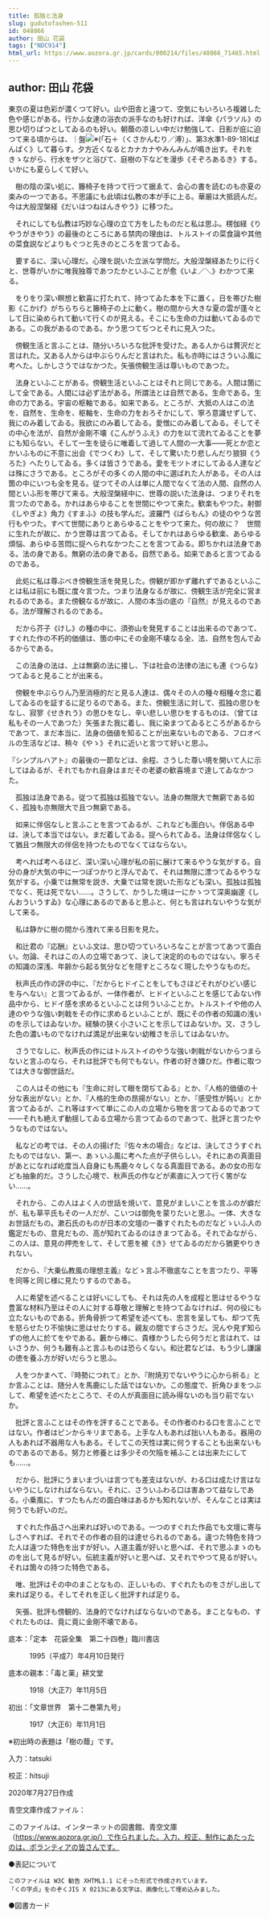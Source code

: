 ```yaml
---
title: 孤独と法身
slug: gudutofashen-511
id: 048866
author: 田山 花袋
tags: ["NDC914"]
html_url: https://www.aozora.gr.jp/cards/000214/files/48866_71465.html
---
```


## author: 田山 花袋

東京の夏は色彩が濃くつて好い。山や田舎と違つて、空気にもいろいろ複雑した色や感じがある。行かふ女達の浴衣の派手なのも好ければ、洋傘《パラソル》の思ひ切りぱつとしてゐるのも好い。朝蔭の凉しい中だけ勉強して、日影が庇に迫つて来る頃からは、｜盤![※(「石＋（くさかんむり／溥）」、第3水準1-89-18)](https://www.aozora.gr.jp/cards/000214/files/../../../gaiji/1-89/1-89-18.png)《ばんぱく》して暮らす。夕方近くなるとカナカナやみんみんが鳴き出す。それをきゝながら、行水をザツと浴びて、庭樹の下などを漫歩《そぞろあるき》する。いかにも夏らしくて好い。

　樹の陰の深い処に、籐椅子を持つて行つて据ゑて、会心の書を読むのも亦夏の楽みの一つである。不思議にも此頃は仏教の本が手に上る。華厳は大抵読んだ。今は大般涅槃経《だいはつねはんきやう》に移つた。

　それにしても仏教は巧妙な心理の立て方をしたものだと私は思ふ。楞伽経《りやうがきやう》の最後のところにある禁肉の理由は、トルストイの菜食論や其他の菜食説などよりもぐつと先きのところを言つてゐる。

　要するに、深い心理だ。心理を説いた立派な学問だ。大般涅槃経あたりに行くと、世尊がいかに唯我独尊であつたかといふことが愈《いよ／＼》わかつて来る。

　をりをり深い瞑想と歓喜に打たれて、持つてゐた本を下に置く。日を帯びた樹影《こかげ》がちらちらと籐椅子の上に動く。樹の間から大きな夏の雲が蓬々として日に染められて動いて行くのが見える。そこにも生命の力は動いてゐるのである。この我があるのである。かう思つてぢつとそれに見入つた。

　傍観生活と言ふことは、随分いろいろな批評を受けた。ある人からは贅沢だと言はれた。又ある人からは中ぶらりんだと言はれた。私も亦時にはさういふ風に考へた。しかしさうではなかつた。矢張傍観生活は尊いものであつた。

　法身といふことがある。傍観生活といふことはそれと同じである。人間は箇にして全である。人間には必ず法がある。所謂法とは自然である。生命である。生命の力である。宇宙の枢軸である。如来である。ところが、大抵の人はこの法を、自然を、生命を、枢軸を、生命の力をおろそかにして、寧ろ意識せずして、我にのみ着してゐる。我欲にのみ着してゐる。愛憎にのみ着してゐる。そしてその中心を法が、自然が金剛不壊《こんがうふえ》の力を以て流れてゐることを夢にも知らない。そして一生を徒らに唯着して過して人間の一大事――死とか恋とかいふものに不意に出会《でつくわ》して、そして驚いたり悲しんだり狼狽《うろた》へたりしてゐる。多くは皆さうである。愛をモツトオにしてゐる人達などは殊にさうである。ところがその多くの人間の中に選ばれた人がある。その人は箇の中にいつも全を見る。従つてその人は単に人間でなくて法の人間、自然の人間といふ形を帯びて来る。大般涅槃経中に、世尊の説いた法身は、つまりそれを言つたのである。かれはあらゆることを世間にやつて来た。歓楽もやつた。射御《しやぎよ》角力《すまふ》の技も学んだ。波羅門《ばらもん》の徒のやうな苦行もやつた。すべて世間にありとあらゆることをやつて来た。何の故に？　世間に生れたが故に、かう世尊は言つてゐる。そしてかれはあらゆる歓楽、あらゆる煩悩、あらゆる苦悶に捉へられなかつたことを言つてゐる。即ちかれは法身である。法の身である。無窮の法の身である。自然である。如来であると言つてゐるのである。

　此処に私は尊ぶべき傍観生活を発見した。傍観が即かず離れずであるといふことは私は前にも既に度々言つた。つまり法身なるが故に、傍観生活が完全に営まれるのである。また傍観なるが故に、人間の本当の底の『自然』が見えるのである。法が理解されるのである。

　だから芥子《けし》の種の中に、須弥山を発見することは出来るのであつて、すぐれた作の不朽的価値は、箇の中にその金剛不壊なる全、法、自然を包んでゐるからである。

　この法身の法は、上は無窮の法に接し、下は社会の法律の法にも連《つらな》つてゐると見ることが出来る。



　傍観を中ぶらりん乃至消極的だと見る人達は、偶々その人の種々相種々念に着してゐるのを証するに足りるのである。また、傍観生活に対して、孤独の思ひをなし、寂寥《せきれう》の思ひをなし、辛い悲しい思ひをするものは、（曾ては私もその一人であつた）矢張また我に着し、我に染まつてゐるところがあるからであつて、まだ本当に、法身の価値を知ることが出来ないものである、フロオベルの生活などは、稍々《やゝ》それに近いと言つて好いと思ふ。

『シンプルハアト』の最後の一節などは、余程、さうした尊い境を開いて人に示してはゐるが、それでもかれ自身はまだその老婆の歓喜境まで達してゐなかつた。



　孤独は法身である。従つて孤独は孤独でない。法身の無限大で無窮である如く、孤独も亦無限大で且つ無窮である。



　如来に伴侶なしと言ふことを言つてゐるが、これなども面白い。伴侶ある中は、決して本当ではない。まだ着してゐる。捉へられてゐる。法身は伴侶なくして猶且つ無限大の伴侶を持つたものでなくてはならない。

　考へれば考へるほど、深い深い心理が私の前に展けて来るやうな気がする。自分の身が大気の中に一つぽつかりと浮んでゐて、それは無限に漂つてゐるやうな気がする。小乗では無常を説き、大乗では常を説いた形なども深い。孤独は孤独でなく、死は死でない……。さうして、かうした境は一にかゝつて深奥幽邃《しんおういうすゐ》な心理にあるのであると思ふと、何とも言はれないやうな気がして来る。

　私は静かに樹の間から洩れて来る日影を見た。



　和辻君の『応酬』といふ文は、思ひ切つていろいろなことが言つてあつて面白い。勿論、それはこの人の立場であつて、決して決定的のものではない。寧ろその知識の深浅、年齢から起る気分などを隠すところなく現したやうなものだ。

　秋声氏の作の評の中に、『だからヒドイことをしてもさほどそれがひどい感じを与へない』と言つてゐるが、一体作者が、ヒドイといふことを感じてゐない作品中から、ヒドイ感を求めるといふことは何ういふことか。トルストイや他の人達のやうな強い刺戟をその作に求めるといふことが、既にその作者の知識の浅いのを示してはゐないか。経験の狭く小さいことを示してはゐないか。又、さうした色の濃いものでなければ満足が出来ない幼稚さを示してはゐないか。

　さうでなしに、秋声氏の作にはトルストイのやうな強い刺戟がないからつまらないと言ふのなら、それは批評でも何でもない。作者の好き嫌ひだ。作者に取つては大きな御世話だ。

　この人はその他にも『生命に対して眼を閉ぢてゐる』とか、『人格的価値の十分な表出がない』とか、『人格的生命の昂揚がない』とか、『感受性が鈍い』とか言つてゐるが、これ等はすべて単にこの人の立場から物を言つてゐるのであつて――それも絶えず動揺してゐる立場から言つてゐるのであつて、批評と言つたやうなものではない。

　私などの考では、その人の揚げた『佐々木の場合』などは、決してさうすぐれたものではない、第一、あゝいふ風に考へた点が子供らしい。それにあの真面目があとになれば屹度当人自身にも馬鹿々々しくなる真面目である。あの女の形なども抽象的だ。さうした心境で、秋声氏の作などが素直に入つて行く筈がない……。

　それから、この人はよく人の世話を焼いて、意見がましいことを言ふのが癖だが、私も草平氏もその一人だが、こいつは御免を蒙りたいと思ふ。一体、大きなお世話だもの。漱石氏のものが日本の文壇の一番すぐれたものだなどゝいふ人の鑑定だもの、意見だもの、高が知れてゐるのはきまつてゐる。それでゐながら、この人は、意見の押売をして、そして恩を被《き》せてゐるのだから猶更やりきれない。

　だから、『大乗仏教風の理想主義』などゝ言ふ不徹底なことを言つたり、平等を同等と同じ様に見たりするのである。



　人に希望を述べることは好いにしても、それは先の人を成程と思はせるやうな豊富な材料乃至はその人に対する尊敬と理解とを持つてゐなければ、何の役にも立たないものである。折角骨折つて希望を述べても、忠言を呈しても、却つて先を怒らせたり不愉快に思はせたりする。親友の間ですらさうだ。況んや見ず知らずの他人に於てをやである。藪から棒に、貴様かうしたら何うだと言はれて、はいさうか、何うも難有ふと言ふものは恐らくない。和辻君などは、もう少し謙譲の徳を養ふ方が好いだらうと思ふ。

　人をつかまへて、『時勢につれて』とか、『附焼刃でないやうに心から祈る』とか言ふことは、随分人を馬鹿にした話ではないか。この態度で、折角ひまをつぶして、希望を述べたところで、その人が真面目に読み得ないのも当り前でないか。



　批評と言ふことはその作を評することである。その作者のわる口を言ふことではない。作者はピンからキリまである。上手な人もあれば拙い人もある。器用の人もあれば不器用な人もある。そしてこの天性は実に何うすることも出来ないものであるのである。努力と修養とは多少その欠陥を補ふことは出来たにしても……。

　だから、批評にうまいまづいは言つても差支はないが、わる口は成たけ言はないやうにしなければならない。それに、さういふわる口は害あつて益なしである。小乗風に、すつたもんだの面白味はあるかも知れないが、そんなことは実は何うでも好いのだ。

　すぐれた作品さへ出来れば好いのである。一つのすぐれた作品でも文壇に寄与しさへすれば、それでその作者の目的は達せられるのである。違つた特色を持つた人は違つた特色を出すが好い。人道主義が好いと思へば、それで思ふまゝのものを出して見るが好い。伝統主義が好いと思へば、又それでやつて見るが好い。それは箇々の持つた特色である。

　唯、批評はその中のまことなもの、正しいもの、すぐれたものをさがし出して来れば足りる。そしてそれを正しく批評すれば足りる。

　矢張、批評も傍観的、法身的でなければならないのである。まことなもの、すぐれたものは、竟に竟に金剛不壊である。













底本：「定本　花袋全集　第二十四巻」臨川書店

　　　1995（平成7）年4月10日発行

底本の親本：「毒と薬」耕文堂

　　　1918（大正7）年11月5日

初出：「文章世界　第十二巻第九号」

　　　1917（大正6）年11月1日

※初出時の表題は「樹の蔭」です。

入力：tatsuki

校正：hitsuji

2020年7月27日作成

青空文庫作成ファイル：

このファイルは、インターネットの図書館、青空文庫（https://www.aozora.gr.jp/）で作られました。入力、校正、制作にあたったのは、ボランティアの皆さんです。











●表記について


	このファイルは W3C 勧告 XHTML1.1 にそった形式で作成されています。
	「くの字点」をのぞくJIS X 0213にある文字は、画像化して埋め込みました。







●図書カード